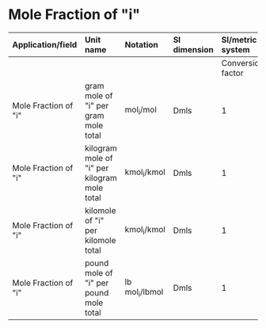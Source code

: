 # Mole Fraction of "i"

| Application/field | Unit name | Notation | SI dimension | SI/metric system |  | English/US system |  |
| :--- | :--- | :--- | :--- | :--- | :--- | :--- | :--- |
|  |  |  |  | Conversion factor | Unit | Conversion factor | Unit |
| Mole Fraction of "i" | gram mole of "i" per gram mole total | $\mathrm{mol}_{\mathrm{i}} / \mathrm{mol}$ | Dmls | 1 | $\mathrm{mol}_{\mathrm{i}} /$ mol | 1 | lb $\mathrm{mol}_{\mathrm{i}} /$ lb mol |
| Mole Fraction of "i" | kilogram mole of "i" per kilogram mole total | $\mathrm{kmol}_{\mathrm{i}} / \mathrm{kmol}$ | Dmls | 1 | $\mathrm{mol}_{\mathrm{i}} /$ mol | 1 | lb $\mathrm{mol}_{\mathrm{i}} /$ lb mol |
| Mole Fraction of "i" | kilomole of "i" per kilomole total | $\mathrm{kmol}_{\mathrm{i}} / \mathrm{kmol}$ | Dmls | 1 | $\mathrm{mol}_{\mathrm{i}} /$ mol | 1 | lb $\mathrm{mol}_{\mathrm{i}} /$ lb mol |
| Mole Fraction of "i" | pound mole of "i" per pound mole total | lb $\mathrm{mol}_{\mathrm{i}} / \mathrm{lb} \mathrm{mol}$ | Dmls | 1 | $\mathrm{mol}_{\mathrm{i}} /$ mol | 1 | lb $\mathrm{mol}_{\mathrm{i}} /$ lb mol |
